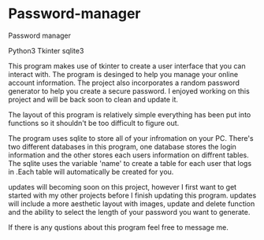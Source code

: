 # Password-manager
Password manager

Python3
Tkinter
sqlite3

This program makes use of tkinter to create a user interface that you can interact with. 
The program is desinged to help you manage your online account information.
The project also incorporates a random password generator to help you create a secure password.
I enjoyed working on this project and will be back soon to clean and update it.


The layout of this program is relatively simple everything has been put into functions so it shouldn't be too difficult to figure out.


The program uses sqlite to store all of your infromation on your PC.
There's two different databases in this program, one database stores the login information and the other stores each users information on diffrent tables. 
The sqlite uses the variable 'name' to create a table for each user that logs in
.Each table will automatically be created for you.

updates will becoming soon on this project, however I first want to get started with my other projects before I finish updating this program.
updates will include a more aesthetic layout with images, update and delete function and the ability to select the length of your password you want to generate.

If there is any qustions about this program feel free to message me.



